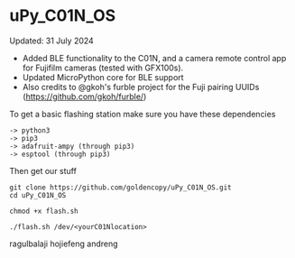 # uPy_C01N_OS
Updated: 31 July 2024

- Added BLE functionality to the C01N, and a camera remote control app for Fujifilm cameras (tested with GFX100s).
- Updated MicroPython core for BLE support
- Also credits to @gkoh's furble project for the Fuji pairing UUIDs (https://github.com/gkoh/furble/)

To get a basic flashing station make sure you have these dependencies

```
-> python3 
-> pip3
-> adafruit-ampy (through pip3)
-> esptool (through pip3)
```

Then get our stuff

```
git clone https://github.com/goldencopy/uPy_C01N_OS.git
cd uPy_C01N_OS

chmod +x flash.sh

./flash.sh /dev/<yourC01Nlocation>
```

ragulbalaji hojiefeng andreng
